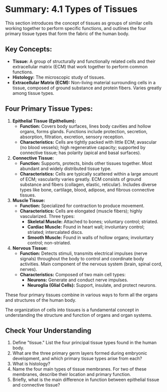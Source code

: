 # Summary: 4.1 Types of Tissues

This section introduces the concept of tissues as groups of similar cells working together to perform specific functions, and outlines the four primary tissue types that form the fabric of the human body.

## Key Concepts:

*   **Tissue:** A group of structurally and functionally related cells and their extracellular matrix (ECM) that work together to perform common functions.
*   **Histology:** The microscopic study of tissues.
*   **Extracellular Matrix (ECM):** Non-living material surrounding cells in a tissue, composed of ground substance and protein fibers. Varies greatly among tissue types.

## Four Primary Tissue Types:

1.  **Epithelial Tissue (Epithelium):**
    *   **Function:** Covers body surfaces, lines body cavities and hollow organs, forms glands. Functions include protection, secretion, absorption, filtration, excretion, sensory reception.
    *   **Characteristics:** Cells are tightly packed with little ECM; avascular (no blood vessels); high regenerative capacity; supported by connective tissue; has polarity (apical and basal surfaces).
2.  **Connective Tissue:**
    *   **Function:** Supports, protects, binds other tissues together. Most abundant and widely distributed tissue type.
    *   **Characteristics:** Cells are typically scattered within a large amount of ECM; vascularity varies greatly. ECM consists of ground substance and fibers (collagen, elastic, reticular). Includes diverse types like bone, cartilage, blood, adipose, and fibrous connective tissues.
3.  **Muscle Tissue:**
    *   **Function:** Specialized for contraction to produce movement.
    *   **Characteristics:** Cells are elongated (muscle fibers); highly vascularized. Three types:
        *   **Skeletal Muscle:** Attached to bones; voluntary control; striated.
        *   **Cardiac Muscle:** Found in heart wall; involuntary control; striated; intercalated discs.
        *   **Smooth Muscle:** Found in walls of hollow organs; involuntary control; non-striated.
4.  **Nervous Tissue:**
    *   **Function:** Detects stimuli, transmits electrical impulses (nerve signals) throughout the body to control and coordinate body activities. Main component of the nervous system (brain, spinal cord, nerves).
    *   **Characteristics:** Composed of two main cell types:
        *   **Neurons:** Generate and conduct nerve impulses.
        *   **Neuroglia (Glial Cells):** Support, insulate, and protect neurons.

These four primary tissues combine in various ways to form all the organs and structures of the human body.

The organization of cells into tissues is a fundamental concept in understanding the structure and function of organs and organ systems.

## Check Your Understanding

1.  Define "tissue." List the four principal tissue types found in the human body.
2.  What are the three primary germ layers formed during embryonic development, and which primary tissue types arise from each?
3.  What is histology?
4.  Name the four main types of tissue membranes. For two of these membranes, describe their location and primary function.
5.  Briefly, what is the main difference in function between epithelial tissue and connective tissue?
